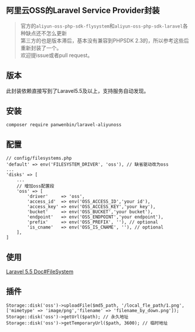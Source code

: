 ## 阿里云OSS的Laravel Service Provider封装
> 官方的`aliyun-oss-php-sdk-flysystem`和`aliyun-oss-php-sdk-laravel`各种缺点还不怎么更新  
第三方的也是版本滞后，基本没有兼容到PHPSDK 2.3的，所以参考这些后重新封装了一个。  
欢迎提issue或者pull request。

## 版本
此封装依赖直接写到了Laravel5.5及以上，支持服务自动发现。

## 安装
`composer require panwenbin/laravel-aliyunoss`

## 配置
```
// config/filesystems.php
'default' => env('FILESYSTEM_DRIVER', 'oss'), // 缺省驱动改为oss
...
'disks' => [
    ...
    // 增加oss配置段
    'oss' => [
        'driver'     => 'oss',
        'access_id'  => env('OSS_ACCESS_ID','your id'),
        'access_key' => env('OSS_ACCESS_KEY','your key'),
        'bucket'     => env('OSS_BUCKET','your bucket'),
        'endpoint'   => env('OSS_ENDPOINT','your endpoint'),
        'prefix'     => env('OSS_PREFIX', ''), // optional
        'is_cname'   => env('OSS_IS_CNAME', ''), // optional
    ],
]
```

## 使用
[Laravel 5.5 Doc#FileSystem](https://laravel.com/docs/5.5/filesystem)

## 插件
```
Storage::disk('oss')->uploadFile($md5_path, '/local_fle_path/1.png', ['mimetype' => 'image/png','filename' => 'filename_by_down.png']);
Storage::disk('oss')->getUrl($path); // 永久地址
Storage::disk('oss')->getTemporaryUrl($path, 3600); // 临时地址
```